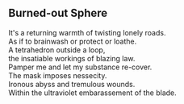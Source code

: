 Burned-out Sphere
-----------------
It's a returning warmth of twisting lonely roads.  
As if to brainwash or protect or loathe.  
A tetrahedron outside a loop,  
the insatiable workings of blazing law.  
Pamper me and let my substance re-cover.  
The mask imposes nessecity.  
Ironous abyss and tremulous wounds.  
Within the ultraviolet embarassement of the blade.  
